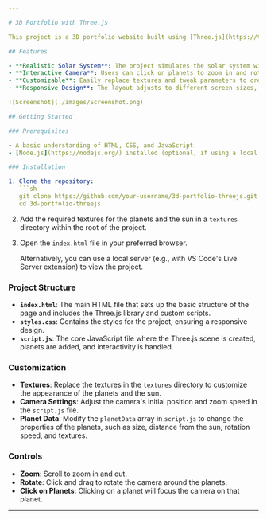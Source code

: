 ```yaml
---

# 3D Portfolio with Three.js

This project is a 3D portfolio website built using [Three.js](https://threejs.org/). It features an interactive solar system where users can explore planets by clicking on them, zooming in for a closer view, and rotating around them in a 360-degree view.

## Features

- **Realistic Solar System**: The project simulates the solar system with planets orbiting around the sun.
- **Interactive Camera**: Users can click on planets to zoom in and rotate around them.
- **Customizable**: Easily replace textures and tweak parameters to create your own 3D scenes.
- **Responsive Design**: The layout adjusts to different screen sizes, ensuring a consistent experience across devices.

![Screenshot](./images/Screenshot.png)

## Getting Started

### Prerequisites

- A basic understanding of HTML, CSS, and JavaScript.
- [Node.js](https://nodejs.org/) installed (optional, if using a local server).

### Installation

1. Clone the repository:
   ```sh
   git clone https://github.com/your-username/3d-portfolio-threejs.git
   cd 3d-portfolio-threejs
   ```

2. Add the required textures for the planets and the sun in a `textures` directory within the root of the project.

3. Open the `index.html` file in your preferred browser.

   Alternatively, you can use a local server (e.g., with VS Code's Live Server extension) to view the project.

### Project Structure

- **`index.html`**: The main HTML file that sets up the basic structure of the page and includes the Three.js library and custom scripts.
- **`styles.css`**: Contains the styles for the project, ensuring a responsive design.
- **`script.js`**: The core JavaScript file where the Three.js scene is created, planets are added, and interactivity is handled.

### Customization

- **Textures**: Replace the textures in the `textures` directory to customize the appearance of the planets and the sun.
- **Camera Settings**: Adjust the camera's initial position and zoom speed in the `script.js` file.
- **Planet Data**: Modify the `planetData` array in `script.js` to change the properties of the planets, such as size, distance from the sun, rotation speed, and textures.

### Controls

- **Zoom**: Scroll to zoom in and out.
- **Rotate**: Click and drag to rotate the camera around the planets.
- **Click on Planets**: Clicking on a planet will focus the camera on that planet.

---
```

